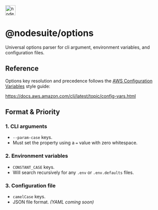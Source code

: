 <img alt="nodesuite" src="https://user-images.githubusercontent.com/65471523/183563697-5401a9f6-efec-4cf3-a907-9ad66721659f.png" height="32" />

# @nodesuite/options

Universal options parser for cli argument, environment variables, and configuration files.


## Reference

Options key resolution and precedence follows the [AWS Configuration Variables](https://docs.aws.amazon.com/cli/latest/topic/config-vars.html#precedence) style guide:

https://docs.aws.amazon.com/cli/latest/topic/config-vars.html


## Format & Priority

### 1. CLI arguments
- `--param-case` keys.
- Must set the property using a `=` value with zero whitespace.

### 2. Environment variables
- `CONSTANT_CASE` keys.
- Will search recursively for any `.env` or `.env.defaults` files.

### 3. Configuration file
- `camelCase` keys.
- JSON file format. _(YAML coming soon)_